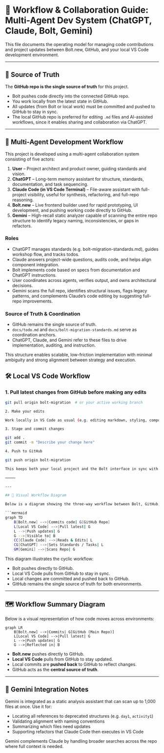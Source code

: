 # 🧠 Workflow & Collaboration Guide: Multi-Agent Dev System (ChatGPT, Claude, Bolt, Gemini)

This file documents the operating model for managing code contributions and project updates between Bolt.new, GitHub, and your local VS Code development environment.

---

## 🧭 Source of Truth

The **GitHub repo is the single source of truth** for this project.

- Bolt pushes code directly into the connected GitHub repo.
- You work locally from the latest state in GitHub.
- All updates (from Bolt or local work) must be committed and pushed to GitHub to stay in sync.
- The local GitHub repo is preferred for editing `.md` files and AI-assisted workflows, since it enables sharing and collaboration via ChatGPT.

---

## 🤖 Multi-Agent Development Workflow

This project is developed using a multi-agent collaboration system consisting of five actors:

1. **User** – Project architect and product owner, guiding standards and vision.
2. **ChatGPT** – Long-term memory assistant for structure, standards, documentation, and task sequencing.
3. **Claude Code (in VS Code Terminal)** – File-aware assistant with full-project visibility, useful for synthesis, refactoring, and full-repo reasoning.
4. **Bolt.new** – Live frontend builder used for rapid prototyping, UI development, and pushing working code directly to GitHub.
5. **Gemini** – High-recall static analyzer capable of scanning the entire repo structure to identify legacy naming, inconsistencies, or gaps in refactors.

### Roles

- ChatGPT manages standards (e.g. bolt-migration-standards.md), guides workshop flow, and tracks todos.
- Claude answers project-wide questions, audits code, and helps align component integration.
- Bolt implements code based on specs from documentation and ChatGPT instructions.
- User coordinates across agents, verifies output, and owns architectural decisions.
- Gemini scans the full repo, identifies structural issues, flags legacy patterns, and complements Claude’s code editing by suggesting full-repo improvements.

### Source of Truth & Coordination

- GitHub remains the single source of truth.
- `docs/todo.md` and `docs/bolt-migration-standards.md` serve as coordination anchors.
- ChatGPT, Claude, and Gemini refer to these files to drive implementation, auditing, and instruction.

This structure enables scalable, low-friction implementation with minimal ambiguity and strong alignment between strategy and execution.

## 🛠️ Local VS Code Workflow

### 1. Pull latest changes from GitHub before making any edits

```bash
git pull origin bolt-migration  # or your active working branch

2. Make your edits

Work locally in VS Code as usual (e.g. editing markdown, styling, components, Supabase queries).

3. Stage and commit changes

git add .
git commit -m "Describe your change here"

4. Push to GitHub

git push origin bolt-migration

This keeps both your local project and the Bolt interface in sync with the GitHub cloud repo — the canonical source of truth.

⸻

---

## 🧩 Visual Workflow Diagram

Below is a diagram showing the three-way workflow between Bolt, GitHub, and your local VS Code environment:

```mermaid
graph TD
    B[Bolt.new] -->|Commits code| G[GitHub Repo]
    L[Local VS Code] -->|Pull latest| G
    L -->|Push updates| G
    G -->|Visible to| B
    CC[Claude Code] -->|Reads & Edits| L
    CG[ChatGPT] -->|Sets Standards / Tasks| L
    GM[Gemini] -->|Scans Repo| G
```

This diagram illustrates the cyclic workflow:
- Bolt pushes directly to GitHub.
- Local VS Code pulls from GitHub to stay in sync.
- Local changes are committed and pushed back to GitHub.
- GitHub remains the single source of truth for both environments.

---

## 🗺️ Workflow Summary Diagram

Below is a visual representation of how code moves across environments:

```mermaid
graph LR
    B[Bolt.new] -->|Commits| G[GitHub (Main Repo)]
    L[Local VS Code] -->|Pull latest| G
    L -->|Push updates| G
    G -->|Reflected in| B
```

- **Bolt.new** pushes directly to GitHub.
- **Local VS Code** pulls from GitHub to stay updated.
- Local commits are **pushed back** to GitHub to reflect changes.
- GitHub acts as the **central source of truth**.

---

## 📎 Gemini Integration Notes

Gemini is integrated as a static analysis assistant that can scan up to 1,000 files at once. Use it for:

- Locating all references to deprecated structures (e.g. `day1`, `activity1`)
- Validating alignment with naming conventions
- Summarizing which files need updates
- Supporting refactors that Claude Code then executes in VS Code

Gemini complements Claude by handling broader searches across the repo where full context is needed.
